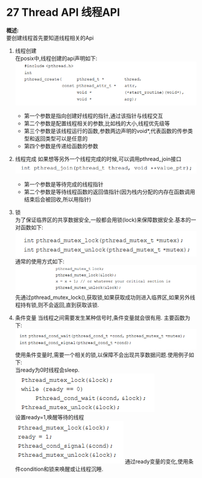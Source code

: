 27 Thread API 线程API  
===
**概述:**  
要创建线程首先要知道线程相关的Api

1.  线程创建  
    在posix中,线程创建的api声明如下:  
    ![](img/thread_creation_api.png)
    *   第一个参数是指向创建好线程的指针,通过该指针与线程交互
    *   第二个参数是配置线程相关的参数,比如栈的大小,线程优先级等
    *   第三个参数是该线程运行的函数,参数两边声明的void*,代表函数的传参类型和返回类型可以是任意的
    *   第四个参数是传递给函数的参数
2.  线程完成
    如果想等另外一个线程完成的时候,可以调用pthread_join接口  
    ![](img/pthread_join_api.png)
    *   第一个参数是等待完成的线程指针
    *   第二个参数是等待线程函数的返回值指针(因为栈内分配的内存在函数调用结束后会被回收,所以用指针)

3.  锁  
    为了保证临界区的共享数据安全,一般都会用锁(lock)来保障数据安全.基本的一对函数如下:  
    ![](img/loca_base_api.png)  
    通常的使用方式如下:  
    ![](img/lock_usual_usage.png)  
    先通过pthread_mutex_lock(),获取锁,如果获取成功则进入临界区,如果另外线程持有锁,则不会返回,直到获取该锁.
4.  条件变量
    当线程之间需要发生某种信号时,条件变量就会很有用. 主要函数为下:  
    ![](img/condition_variable_main_method.png)  
    使用条件变量时,需要一个相关的锁,以保障不会出现共享数据问题.使用例子如下:  
    当ready为0时线程会sleep.  
    ![](img/condition_wait_example.png)  
    设置ready=1,唤醒等待的线程  
    ![](img/condition_signal_example.png)
    通过ready变量的变化,使用条件condition和锁来唤醒或让线程沉睡.